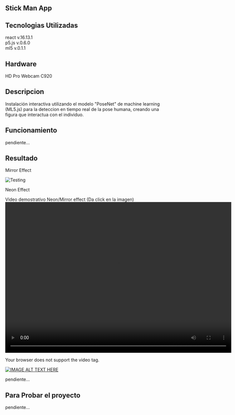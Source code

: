 ## Stick Man App


## Tecnologias Utilizadas

react v.16.13.1<br/>
p5.js v.0.6.0<br/>
ml5 v.0.1.1<br/>

## Hardware

HD Pro Webcam C920

## Descripcion

Instalación interactiva utilizando el modelo "PoseNet" de machine learning (ML5.js) para la deteccion en tiempo real de la pose humana, creando una figura que interactua con el individuo.  

## Funcionamiento

pendiente...

## Resultado

Mirror Effect

![Testing](https://res.cloudinary.com/jaacker25/image/upload/c_scale,w_900/v1588126245/94767632_10216729829694481_4231131355993341952_o_xsiscs.jpg)

Neon Effect

Video demostrativo Neon/Mirror effect
(Da click en la imagen)
<video width="720" height="480" controls>
  <source src="https://res.cloudinary.com/jaacker25/video/upload/v1588384029/stickMan/final_5eaccfef9723d500154ddc76_738322_eashtl.mp4" type="video/mp4">

Your browser does not support the video tag.
</video>

[![IMAGE ALT TEXT HERE](https://res.cloudinary.com/jaacker25/image/upload/c_scale,w_900/v1588140105/Screenshot_from_2020-04-29_01-01-03_mqkeah.png)](https://www.youtube.com/watch?v=BaTXz7YQ6Do)

pendiente...


## Para Probar el proyecto

pendiente...